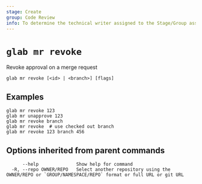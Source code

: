 ```yaml
---
stage: Create
group: Code Review
info: To determine the technical writer assigned to the Stage/Group associated with this page, see https://about.gitlab.com/handbook/product/ux/technical-writing/#assignments
---
```


<!--
This documentation is auto generated by a script.
Please do not edit this file directly. Run `make gen-docs` instead.
-->

# `glab mr revoke`

Revoke approval on a merge request

```plaintext
glab mr revoke [<id> | <branch>] [flags]
```

## Examples

```plaintext
glab mr revoke 123
glab mr unapprove 123
glab mr revoke branch
glab mr revoke  # use checked out branch
glab mr revoke 123 branch 456

```

## Options inherited from parent commands

```plaintext
      --help              Show help for command
  -R, --repo OWNER/REPO   Select another repository using the OWNER/REPO or `GROUP/NAMESPACE/REPO` format or full URL or git URL
```
